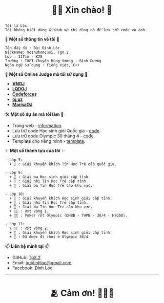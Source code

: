 # <p align="center">**👋🏻 Xin chào! 💏**</p>

```
Tôi là Lộc.
Tôi không biết dùng GitHub và chỉ dùng nó để lưu trữ code và ảnh.
```

 📌 **Một số thông tin về tôi** 📌

```
Tên đầy đủ : Bùi Đình Lộc
Nickname: motnuhoncuoi, TgX.2
Lớp : 11Tin - K28
Trường : THPT Chuyên Hùng Vương - Bình Dương
Ngôn ngữ sử dụng : Tiếng Việt, C++
```

 📜 **Một số Online Judge mà tôi sử dụng** 📜

- [**VNOJ**](https://oj.vnoi.info/user/BuiDinhLoc)
- [**LQDOJ**](https://lqdoj.edu.vn/user/motnuhoncuoi)
- [**Codeforces**](https://codeforces.com/profile/TgX.2)
- [**oj.uz**](https://oj.uz/profile/TgX_2)
- [**MarisaOJ**](https://marisaoj.com/user/TgX.21/submissions)


 🛠️ **Một số dự án mà tôi làm** 🎹
- Trang web                           - [information](https://tgx-2.github.io/).
- Lưu trữ code Học sinh giỏi Quốc gia - [code](https://github.com/TgX-2/Solutions-VOI).
- Lưu trữ code Olympic 30 tháng 4     - [code](https://github.com/TgX-2/Solutions-Olympic-30-4).
- Template cho riêng mình - [template](https://github.com/TgX-2/Template).


 ✨ **Một số thành tựu của tôi** ✨

``` 
- Lớp 5:
  + 🏅 : Giải khuyến khích Tin Học Trẻ cấp quốc gia.

- Lớp 9:
  + 🥉 : Giải ba Học sinh giỏi cấp tỉnh.
  + 🥈 : Giải nhì Tin Học Trẻ cấp tỉnh.
  + 🥉 : Giải ba Tin Học Trẻ cấp khu vực.

- Lớp 10:
  + 🏅 : Giải khuyến khích Học sinh giỏi cấp tỉnh.
  + 🥈 : Giải nhì Tin Học Trẻ cấp tỉnh.
  + 🥉 : Giải ba Tin Học Trẻ cấp khu vực.
  + ✋🏻 : Rớt vòng 1.
  + ✋🏻 : Poker rớt Olympic (DHBB - THPN - 30/4 - HSGSO).

- Lớp 11:
  + ✋🏻 : Rớt vòng 2.
  + 🏅 : Giải khuyến khích Học sinh giỏi cấp tỉnh.
  + 🚬 : Đã được đi chơi ở Olympic 30/4

 ```

📫 **Liên hệ mình tại** 📫
- GitHub: [TgX.2](https://github.com/TgX.2)
- Email: buidinhloc@gmail.com
- Facebook: [Dinh Loc](facebook.com/DangThi.GHKII)


---
# <p align="center">**🫂 Cảm ơn! 🙇🏻‍♀️**</p>
<!--
**TgX-2/TgX-2** is a ✨ _special_ ✨ repository because its `README.md` (this file) appears on your GitHub profile.

Here are some ideas to get you started:

- 🔭 I’m currently working on ...
- 🌱 I’m currently learning ...
- 👯 I’m looking to collaborate on ...
- 🤔 I’m looking for help with ...
- 💬 Ask me about ...
- 📫 How to reach me: ...
- 😄 Pronouns: ...
- ⚡ Fun fact: ...
-->
